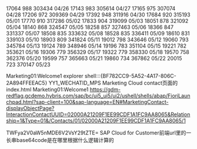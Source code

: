 
17064   988 303434 04/26
17143   983 305614 04/27
17165   975 307074 04/28
17206   972 309369 04/29
17392   948 311916 04/30
17684   920 315193 05/01
17770   910 317286 05/02
17833   904 319099 05/03
18051   878 321092 05/04 
18140   868 324547 05/05
18258   857 327463 05/06
18366   847 331337 05/07
18508   835 333632 05/08
18528   835 336411 05/09
18610   831 339103 05/10
18903   809 341824 05/11
19012   798 343646 05/12
19060   793 345784 05/13
19124   789 348946 05/14
19196   783 351104 05/15
19221   782 353621 05/16
19306   779 356329 05/17
19322   779 358330 05/18
19570   758 362376 05/20
19599   757 365663 05/21
19860   734 367862 05/22
20015   723 370147 05/23

Marketing01:Welcome1
explorer shell:::{BF782CC9-5A52-4A17-806C-2A894FFEEAC5}
YY1_WECHATID_MPS
Marketing Cloud contact页面的index.html
Marketing01:Welcome1
https://gdm-redflag.gcdemo.hybris.com/sap/bc/ui5_ui5/ui2/ushell/shells/abap/FioriLaunchpad.html?sap-client=100&sap-language=EN#MarketingContact-displayObjectPage?InteractionContactUUID=02000A21209F1EE99CDF1A1FC9AA8065&Relationship=1&Type=01&/Contacts/01/02000A21209F1EE99CDF1A1FC9AA8065/1

TWFya2V0aW5nMDE6V2VsY29tZTE=
SAP Cloud for Customer前端url里的一长串base64code是在哪里根据什么逻辑计算的